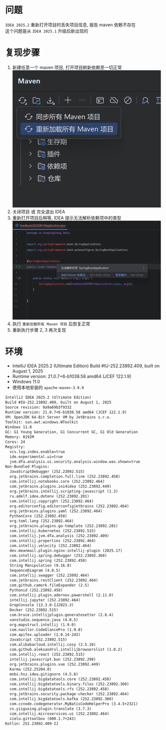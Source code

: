 # 问题

`IDEA 2025.2` 重新打开项目时丢失项目信息, 报告 maven 依赖不存在   
这个问题是从 `IDEA 2025.1` 升级后新出现的

# 复现步骤

1. 新建任意一个 maven 项目, 打开项目刷新依赖至一切正常   
   ![](./document/2025-08-14_14-42-59.jpg)
2. 关闭项目 或 完全退出 IDEA
3. 重新打开项目后稍等, IDEA 提示无法解析依赖项中的类型   
   ![](./document/2025-08-14_14-42-27.jpg)
4. 执行 `重新加载所有 Maven 项目` 后恢复正常
5. 重新执行步骤 2, 3 再次复现

# 环境

- IntelliJ IDEA 2025.2 (Ultimate Edition) Build #IU-252.23892.409, built on August 1, 2025
- Runtime version: 21.0.7+6-b1038.58 amd64 (JCEF 122.1.9)
- Windows 11.0
- 使用本地安装的 `apache-maven-3.9.9`

```log
IntelliJ IDEA 2025.2 (Ultimate Edition)
Build #IU-252.23892.409, built on August 1, 2025
Source revision: 0a9a69b3f9332
Runtime version: 21.0.7+6-b1038.58 amd64 (JCEF 122.1.9)
VM: OpenJDK 64-Bit Server VM by JetBrains s.r.o.
Toolkit: sun.awt.windows.WToolkit
Windows 11.0
GC: G1 Young Generation, G1 Concurrent GC, G1 Old Generation
Memory: 8192M
Cores: 24
Registry:
  vcs.log.index.enable=true
  ide.experimental.ui=true
  jvm.dfa.analysis.ui.security.analysis.window.was.shown=true
Non-Bundled Plugins:
  JavaScriptDebugger (252.23892.515)
  org.jetbrains.completion.full.line (252.23892.458)
  com.intellij.notebooks.core (252.23892.464)
  com.jetbrains.plugins.ini4idea (252.23892.449)
  org.jetbrains.intellij.scripting-javascript (1.3)
  ru.adelf.idea.dotenv (252.23892.201)
  com.intellij.copyright (252.23892.464)
  org.editorconfig.editorconfigjetbrains (252.23892.464)
  org.jetbrains.plugins.yaml (252.23892.464)
  PythonCore (252.23892.458)
  org.toml.lang (252.23892.464)
  org.jetbrains.plugins.go-template (252.23892.201)
  com.intellij.kubernetes (252.23892.515)
  com.intellij.jvm.dfa.analysis (252.23892.409)
  com.intellij.properties (252.23892.464)
  com.intellij.velocity (252.23892.464)
  dev.meanmail.plugin.nginx-intellij-plugin (2025.17)
  com.intellij.spring.debugger (252.23892.360)
  com.intellij.spring (252.23892.458)
  String Manipulation (9.16.0)
  SequenceDiagram (4.0.5)
  com.intellij.swagger (252.23892.464)
  com.jetbrains.restClient (252.23892.464)
  com.github.camork.fileExpander (2.5)
  Pythonid (252.23892.458)
  com.intellij.plugin.adernov.powershell (2.11.0)
  intellij.jupyter (252.23892.464)
  GrepConsole (13.3.0-IJ2023.3)
  Docker (252.23892.515)
  com.bruce.intellijplugin.generatesetter (2.8.4)
  vanstudio.sequence.java (4.0.5)
  org.mapstruct.intellij (1.9.0)
  com.nasller.CodeGlancePro (1.9.8)
  com.apifox.uploader (2.0.14-243)
  JavaScript (252.23892.515)
  com.alibabacloud.intellij.cosy (2.5.16)
  com.github.aleksandrsl.intellijbrowserslist (1.0.2)
  com.intellij.react (252.23892.515)
  intellij.javascript.bun (252.23892.298)
  org.jetbrains.plugins.vue (252.23892.449)
  Karma (252.25204.0)
  mobi.hsz.idea.gitignore (4.5.6)
  com.intellij.bigdatatools.core (252.23892.458)
  com.intellij.bigdatatools.binary.files (252.23892.360)
  com.intellij.bigdatatools.rfs (252.23892.458)
  org.jetbrains.security.package-checker (252.23892.464)
  com.intellij.bigdatatools.kafka (252.23892.360)
  com.ccnode.codegenerator.MyBatisCodeHelperPro (3.4.5+2321)
  cn.yiiguxing.plugin.translate (3.7.3)
  com.intellij.microservices.ui (252.23892.464)
  zielu.gittoolbox (600.1.7+243)
Kotlin: 252.23892.409-IJ
```
